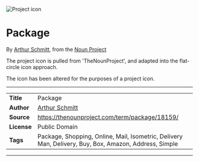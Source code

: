 ![Project icon](../../icon/icon.png)
# Package
By [Arthur Schmitt](https://thenounproject.com/tart2000), from the [Noun Project](https://thenounproject.com/term/package/18159/)

The project icon is pulled from 'TheNounProject', and adapted into the flat-circle icon approach.

The icon has been altered for the purposes of a project icon.

---
|||
|---|---|
|**Title**|Package|
|**Author**|[Arthur Schmitt](https://thenounproject.com/tart2000)|
|**Source**|https://thenounproject.com/term/package/18159/|
|**License**|Public Domain|
|**Tags**|Package, Shopping, Online, Mail, Isometric, Delivery Man, Delivery, Buy, Box, Amazon, Address, Simple|

---